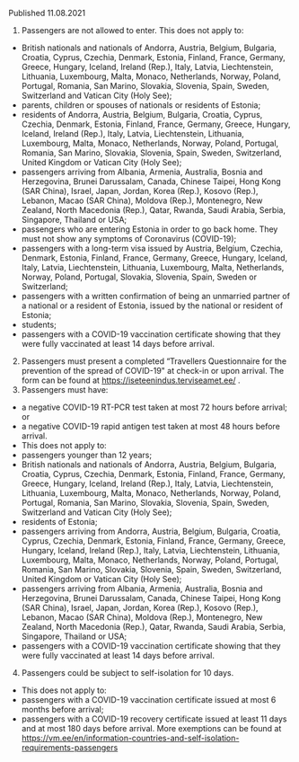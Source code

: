 Published 11.08.2021
1. Passengers are not allowed to enter.
This does not apply to:
- British nationals and nationals of Andorra, Austria, Belgium, Bulgaria, Croatia, Cyprus, Czechia, Denmark, Estonia, Finland, France, Germany, Greece, Hungary, Iceland, Ireland (Rep.), Italy, Latvia, Liechtenstein, Lithuania, Luxembourg, Malta, Monaco, Netherlands, Norway, Poland, Portugal, Romania, San Marino, Slovakia, Slovenia, Spain, Sweden, Switzerland and Vatican City (Holy See);
- parents, children or spouses of nationals or residents of Estonia;
- residents of Andorra, Austria, Belgium, Bulgaria, Croatia, Cyprus, Czechia, Denmark, Estonia, Finland, France, Germany, Greece, Hungary, Iceland, Ireland (Rep.), Italy, Latvia, Liechtenstein, Lithuania, Luxembourg, Malta, Monaco, Netherlands, Norway, Poland, Portugal, Romania, San Marino, Slovakia, Slovenia, Spain, Sweden, Switzerland, United Kingdom or Vatican City (Holy See);
- passengers arriving from Albania, Armenia, Australia, Bosnia and Herzegovina, Brunei Darussalam, Canada, Chinese Taipei, Hong Kong (SAR China), Israel, Japan, Jordan, Korea (Rep.), Kosovo (Rep.), Lebanon, Macao (SAR China), Moldova (Rep.), Montenegro, New Zealand, North Macedonia (Rep.), Qatar, Rwanda, Saudi Arabia, Serbia, Singapore, Thailand or USA;
- passengers who are entering Estonia in order to go back home. They must not show any symptoms of Coronavirus (COVID-19);
- passengers with a long-term visa issued by Austria, Belgium, Czechia, Denmark, Estonia, Finland, France, Germany, Greece, Hungary, Iceland, Italy, Latvia, Liechtenstein, Lithuania, Luxembourg, Malta, Netherlands, Norway, Poland, Portugal, Slovakia, Slovenia, Spain, Sweden or Switzerland;
- passengers with a written confirmation of being an unmarried partner of a national or a resident of Estonia, issued by the national or resident of Estonia;
- students;
- passengers with a COVID-19 vaccination certificate showing that they were fully vaccinated at least 14 days before arrival.
2. Passengers must present a completed “Travellers Questionnaire for the prevention of the spread of COVID-19" at check-in or upon arrival. The form can be found at <a href="https://iseteenindus.terviseamet.ee/">https://iseteenindus.terviseamet.ee/</a> .
3. Passengers must have:
- a negative COVID-19 RT-PCR test taken at most 72 hours before arrival; or
- a negative COVID-19 rapid antigen test taken at most 48 hours before arrival.
- This does not apply to:
- passengers younger than 12 years;
- British nationals and nationals of Andorra, Austria, Belgium, Bulgaria, Croatia, Cyprus, Czechia, Denmark, Estonia, Finland, France, Germany, Greece, Hungary, Iceland, Ireland (Rep.), Italy, Latvia, Liechtenstein, Lithuania, Luxembourg, Malta, Monaco, Netherlands, Norway, Poland, Portugal, Romania, San Marino, Slovakia, Slovenia, Spain, Sweden, Switzerland and Vatican City (Holy See);
- residents of Estonia;
- passengers arriving from Andorra, Austria, Belgium, Bulgaria, Croatia, Cyprus, Czechia, Denmark, Estonia, Finland, France, Germany, Greece, Hungary, Iceland, Ireland (Rep.), Italy, Latvia, Liechtenstein, Lithuania, Luxembourg, Malta, Monaco, Netherlands, Norway, Poland, Portugal, Romania, San Marino, Slovakia, Slovenia, Spain, Sweden, Switzerland, United Kingdom or Vatican City (Holy See);
- passengers arriving from Albania, Armenia, Australia, Bosnia and Herzegovina, Brunei Darussalam, Canada, Chinese Taipei, Hong Kong (SAR China), Israel, Japan, Jordan, Korea (Rep.), Kosovo (Rep.), Lebanon, Macao (SAR China), Moldova (Rep.), Montenegro, New Zealand, North Macedonia (Rep.), Qatar, Rwanda, Saudi Arabia, Serbia, Singapore, Thailand or USA;
- passengers with a COVID-19 vaccination certificate showing that they were fully vaccinated at least 14 days before arrival.
4. Passengers could be subject to self-isolation for 10 days.
- This does not apply to:
- passengers with a COVID-19 vaccination certificate issued at most 6 months before arrival;
- passengers with a COVID-19 recovery certificate issued at least 11 days and at most 180 days before arrival.
More exemptions can be found at <a href="https://vm.ee/en/information-countries-and-self-isolation-requirements-passengers">https://vm.ee/en/information-countries-and-self-isolation-requirements-passengers</a> 


